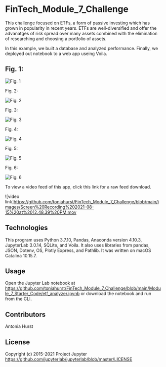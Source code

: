 # FinTech_Module_7_Challenge

This challenge focused on ETFs, a form of passive investing which has grown in popularity in recent years. 
ETFs are well-diversified and offer the advanatges of risk spread over many assets combined with the elimination
of researching and choosing a portfolio of assets.

In this example, we built a database and analyzed performance. Finally, we deployed out notebook to a web app useing Voila.

## Fig. 1: 

![Fig. 1](https://github.com/toniahurst/FinTech_Module_7_Challenge/blob/main/images/Fig.%201.png)

Fig. 2: 

![Fig. 2](https://github.com/toniahurst/FinTech_Module_7_Challenge/blob/main/images/Fig.%202.png)

Fig. 3: 

![Fig. 3](https://github.com/toniahurst/FinTech_Module_7_Challenge/blob/main/images/Fig.%203.png)

Fig. 4: 

![Fig. 4](https://github.com/toniahurst/FinTech_Module_7_Challenge/blob/main/images/Fig.%204.png)

Fig. 5: 

![Fig. 5](https://github.com/toniahurst/FinTech_Module_7_Challenge/blob/main/images/Fig.%205.png)

Fig. 6:

![Fig. 6](https://github.com/toniahurst/FinTech_Module_7_Challenge/blob/main/images/Fig.%206.png)

To view a video feed of this app, click this link for a raw feed download. 

![video link]https://github.com/toniahurst/FinTech_Module_7_Challenge/blob/main/images/Screen%20Recording%202021-08-15%20at%2012.48.39%20PM.mov


## Technologies

This program uses Python 3.7.10, Pandas, Anaconda version 4.10.3, JupyterLab 3.0.14, SQLite, and Voila. It also uses libraries from pandas, JSON, Dotenv, OS, Plotly Express, and Pathlib. It was written on macOS Catalina 10.15.7.

## Usage

Open the Jupyter Lab notebook at https://github.com/toniahurst/FinTech_Module_7_Challenge/blob/main/Module_7_Starter_Code/etf_analyzer.ipynb or download the notebook and run from the CLI.

## Contributors

Antonia Hurst

## License
Copyright (c) 2015-2021 Project Jupyter https://github.com/jupyterlab/jupyterlab/blob/master/LICENSE


